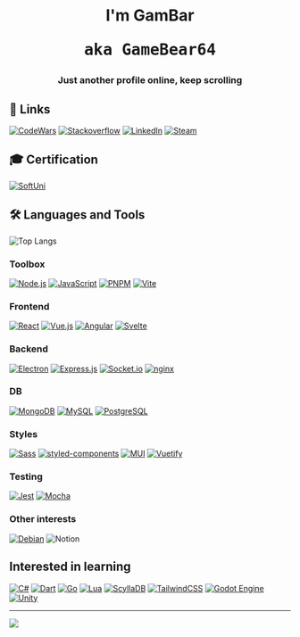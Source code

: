 <h1 align="center">I'm GamBar <pre>aka GameBear64</pre></h1>
<h3 align="center">Just another profile online, keep scrolling</h3>

## 🔗 Links
[![CodeWars](https://www.codewars.com/users/GameBear64/badges/micro)](https://www.codewars.com/users/GameBear64)
[![Stackoverflow](https://img.shields.io/badge/-Stackoverflow-FE7A16?style=for-the-badge&logo=stack-overflow&logoColor=white)](https://stackoverflow.com/users/7149508/gambar)
[![LinkedIn](https://img.shields.io/badge/linkedin-%230077B5.svg?style=for-the-badge&logo=linkedin&logoColor=white)](https://www.linkedin.com/in/vladimir-d-petrov/)
[![Steam](https://img.shields.io/badge/steam-%23000000.svg?style=for-the-badge&logo=steam&logoColor=white)](https://steamcommunity.com/id/GameBear/)

## 🎓 Certification
[![SoftUni](https://img.shields.io/badge/SoftUni-F4B728.svg?style=for-the-badge)](https://softuni.bg/Certificates/Details/174956/3cfcef66)


## 🛠 Languages and Tools
![Top Langs](https://github-readme-stats.vercel.app/api/top-langs/?username=GameBear64&layout=compact&theme=dark)

### Toolbox
[![Node.js](https://img.shields.io/badge/node.js-6DA55F?style=for-the-badge&logo=node.js&logoColor=white)](https://nodejs.org)
[![JavaScript](https://img.shields.io/badge/javascript-%23323330.svg?style=for-the-badge&logo=javascript&logoColor=%23F7DF1E)](https://developer.mozilla.org/en-US/docs/Web/JavaScript)
[![PNPM](https://img.shields.io/badge/pnpm-%234a4a4a.svg?style=for-the-badge&logo=pnpm&logoColor=f69220)](https://pnpm.io/)
[![Vite](https://img.shields.io/badge/vite-%23646CFF.svg?style=for-the-badge&logo=vite&logoColor=white)](https://vitejs.dev/)
### Frontend
[![React](https://img.shields.io/badge/react-%2320232a.svg?style=for-the-badge&logo=react&logoColor=%2361DAFB)](https://reactjs.org/)
[![Vue.js](https://img.shields.io/badge/vuejs-%2335495e.svg?style=for-the-badge&logo=vuedotjs&logoColor=%234FC08D)](https://vuejs.org/)
[![Angular](https://img.shields.io/badge/angular-%23DD0031.svg?style=for-the-badge&logo=angular&logoColor=white)](https://angular.io)
[![Svelte](https://img.shields.io/badge/svelte-%23f1413d.svg?style=for-the-badge&logo=svelte&logoColor=white)](https://svelte.dev)
### Backend
[![Electron](https://img.shields.io/badge/Electron-191970?style=for-the-badge&logo=Electron&logoColor=white)](https://www.electronjs.org)
[![Express.js](https://img.shields.io/badge/express.js-%23404d59.svg?style=for-the-badge&logo=express&logoColor=%2361DAFB)](https://expressjs.com)
[![Socket.io](https://img.shields.io/badge/Socket.io-black?style=for-the-badge&logo=socket.io&badgeColor=010101)](https://socket.io/)
[![nginx](https://img.shields.io/badge/nginx-%23009639.svg?style=for-the-badge&logo=nginx&logoColor=white)](https://www.nginx.com)
### DB
[![MongoDB](https://img.shields.io/badge/MongoDB-4EA94B?style=for-the-badge&logo=mongodb&logoColor=white)](https://www.mongodb.com/)
[![MySQL](https://img.shields.io/badge/mysql-%2300f.svg?style=for-the-badge&logo=mysql&logoColor=white)](https://www.mysql.com/)
[![PostgreSQL](https://img.shields.io/badge/postgres-%23316192.svg?style=for-the-badge&logo=postgresql&logoColor=white)](https://www.postgresql.org)
### Styles
[![Sass](https://img.shields.io/badge/SASS-hotpink.svg?style=for-the-badge&logo=SASS&logoColor=white)](https://sass-lang.com)
[![styled-components](https://img.shields.io/badge/styled--components-DB7093?style=for-the-badge&logo=styled-components&logoColor=white)](https://styled-components.com/)
[![MUI](https://img.shields.io/badge/MUI-%230081CB.svg?style=for-the-badge&logo=mui&logoColor=white)](https://mui.com/)
[![Vuetify](https://img.shields.io/badge/Vuetify-1867C0?style=for-the-badge&logo=vuetify&logoColor=AEDDFF)](https://vuetifyjs.com/en/)
### Testing
[![Jest](https://img.shields.io/badge/-jest-%23C21325?style=for-the-badge&logo=jest&logoColor=white)](https://jestjs.io)
[![Mocha](https://img.shields.io/badge/-mocha-%238D6748?style=for-the-badge&logo=mocha&logoColor=white)](https://mochajs.org/)

### Other interests
[![Debian](https://img.shields.io/badge/Debian-D70A53?style=for-the-badge&logo=debian&logoColor=white)](https://www.debian.org/)
![Notion](https://img.shields.io/badge/Notion-%23000000.svg?style=for-the-badge&logo=notion&logoColor=white)

## Interested in learning
[![C#](https://img.shields.io/badge/c%23-%23239120.svg?style=for-the-badge&logo=c-sharp&logoColor=white)](https://learn.microsoft.com/en-us/dotnet/csharp/tour-of-csharp/)
[![Dart](https://img.shields.io/badge/dart-%230175C2.svg?style=for-the-badge&logo=dart&logoColor=white)](https://dart.dev/)
[![Go](https://img.shields.io/badge/go-%2300ADD8.svg?style=for-the-badge&logo=go&logoColor=white)](https://go.dev/)
[![Lua](https://img.shields.io/badge/lua-%232C2D72.svg?style=for-the-badge&logo=lua&logoColor=white)](https://www.lua.org/)
[![ScyllaDB](https://img.shields.io/badge/scylladb-0D80D8.svg?style=for-the-badge)](https://www.scylladb.com/)
[![TailwindCSS](https://img.shields.io/badge/tailwindcss-%2338B2AC.svg?style=for-the-badge&logo=tailwind-css&logoColor=white)](https://tailwindcss.com/)
[![Godot Engine](https://img.shields.io/badge/GODOT-%23FFFFFF.svg?style=for-the-badge&logo=godot-engine)](https://godotengine.org/)
[![Unity](https://img.shields.io/badge/unity-%23000000.svg?style=for-the-badge&logo=unity&logoColor=white)](https://unity.com/)


---

![](https://komarev.com/ghpvc/?username=GameBear64)
